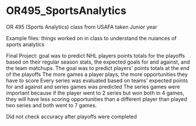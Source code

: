 # OR495_SportsAnalytics
OR 495 (Sports Analytics) class from USAFA taken Junior year


Example files: things worked on in class to understand the nuiances of sports analytics

Final Project: goal was to  predict NHL players points totals for the playoffs based on their regular season stats, 
the expected goals for and against, and the team matchups. 
  The goal was to predict players' points totals at the end of the playoffs
    The more games a player plays, the more opportunities they have to score
       Every series was evaluated based on teams' expected points for and against and series games was predicted
        The series games were important because if the player went to 2 series but won both in 4 games, they will have less
        scoring opportunities than a different player than played two series and both went to 7 games. 
        
        
Did not check accuracy after playoffs were completed
